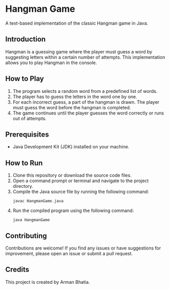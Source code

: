 # Hangman Game

A text-based implementation of the classic Hangman game in Java.

## Introduction

Hangman is a guessing game where the player must guess a word by suggesting letters within a certain number of attempts. This implementation allows you to play Hangman in the console.

## How to Play

1. The program selects a random word from a predefined list of words.
2. The player has to guess the letters in the word one by one.
3. For each incorrect guess, a part of the hangman is drawn. The player must guess the word before the hangman is completed.
4. The game continues until the player guesses the word correctly or runs out of attempts.

## Prerequisites

- Java Development Kit (JDK) installed on your machine.

## How to Run

1. Clone this repository or download the source code files.
2. Open a command prompt or terminal and navigate to the project directory.
3. Compile the Java source file by running the following command:
   ```
   javac HangmanGame.java
   ```
4. Run the compiled program using the following command:
   ```
   java HangmanGame
   ```

## Contributing

Contributions are welcome! If you find any issues or have suggestions for improvement, please open an issue or submit a pull request.

## Credits

This project is created by Arman Bhatia.
